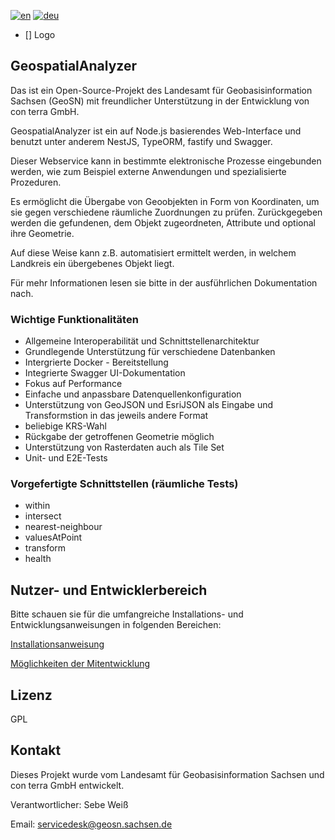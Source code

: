 
[![en](https://img.shields.io/badge/lang-en-red.svg)](./README.md)
[![deu](https://img.shields.io/badge/lang-deu-green.svg)](./README-german.md)

- [] Logo

## GeospatialAnalyzer

Das ist ein Open-Source-Projekt des Landesamt für Geobasisinformation Sachsen (GeoSN) mit freundlicher Unterstützung in der Entwicklung von con terra GmbH. 

GeospatialAnalyzer ist ein auf Node.js basierendes Web-Interface und benutzt unter anderem NestJS, TypeORM, fastify und Swagger. 

Dieser Webservice kann in bestimmte elektronische Prozesse eingebunden werden, wie zum Beispiel externe Anwendungen und spezialisierte Prozeduren.

Es ermöglicht die Übergabe von Geoobjekten in Form von Koordinaten, um sie gegen verschiedene räumliche Zuordnungen zu prüfen. Zurückgegeben werden die gefundenen, dem Objekt zugeordneten, Attribute und optional ihre Geometrie.

Auf diese Weise kann z.B. automatisiert ermittelt werden, in welchem Landkreis ein übergebenes Objekt liegt.

Für mehr Informationen lesen sie bitte in der ausführlichen Dokumentation nach.

### Wichtige Funktionalitäten
- Allgemeine Interoperabilität und Schnittstellenarchitektur
- Grundlegende Unterstützung für verschiedene Datenbanken
- Intergrierte Docker - Bereitstellung
- Integrierte Swagger UI-Dokumentation
- Fokus auf Performance
- Einfache und anpassbare Datenquellenkonfiguration
- Unterstützung von GeoJSON und EsriJSON als Eingabe und Transformstion in das jeweils andere Format
- beliebige KRS-Wahl
- Rückgabe der getroffenen Geometrie möglich
- Unterstützung von Rasterdaten auch als Tile Set
- Unit- und E2E-Tests

### Vorgefertigte Schnittstellen (räumliche Tests)
- within
- intersect
- nearest-neighbour
- valuesAtPoint
- transform
- health

## Nutzer- und Entwicklerbereich

Bitte schauen sie für die umfangreiche Installations- und Entwicklungsanweisungen in folgenden Bereichen:

[Installationsanweisung](./README-development.md#installation-and-debugging)

[Möglichkeiten der Mitentwicklung](./README-development.md#contribution)

## Lizenz
GPL 

## Kontakt

Dieses Projekt wurde vom Landesamt für Geobasisinformation Sachsen und con terra GmbH entwickelt.

Verantwortlicher: Sebe Weiß

Email: servicedesk@geosn.sachsen.de 
